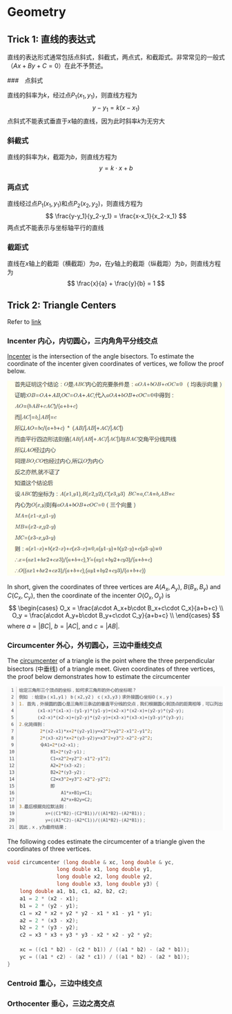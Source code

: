 # Geometry

## Trick 1: 直线的表达式

直线的表达形式通常包括点斜式，斜截式，两点式，和截距式。非常常见的一般式（$Ax+By+C=0$）在此不予赘述。

###　点斜式

直线的斜率为$k$，经过点$P_1(x_1, y_1)$，则直线方程为
$$
y-y_1 = k(x-x_1)
$$
点斜式不能表式垂直于$x$轴的直线，因为此时斜率$k$为无穷大

### 斜截式

直线的斜率为$k$，截距为$b$，则直线方程为
$$
y = k\cdot x + b
$$

### 两点式

直线经过点$P_1(x_1, y_1)$和点$P_2(x_2, y_2)$，则直线方程为
$$
\frac{y-y_1}{y_2-y_1} = \frac{x-x_1}{x_2-x_1}
$$
两点式不能表示与坐标轴平行的直线

### 截距式

直线在$x$轴上的截距（横截距）为$a$，在$y$轴上的截距（纵截距）为$b$，则直线方程为
$$
\frac{x}{a} + \frac{y}{b} = 1
$$

## Trick 2: Triangle Centers

Refer to [link](https://www.mathopenref.com/trianglecenters.html)

### Incenter 内心，内切圆心，三内角角平分线交点

[Incenter](https://www.mathopenref.com/triangleincenter.html) is the intersection of the angle bisectors. To estimate the coordinate of the incenter given coordinates of vertices, we follow the proof below.

![1562482624304](geometry/1562482624304.png)

In short, given the coordinates of three vertices are $A(A_x, A_y)$, $B(B_x, B_y)$ and $C(C_x, C_y)$, then the coordinate of the incenter $O(O_x, O_y)$ is
$$
\begin{cases}
O_x = \frac{a\cdot A_x+b\cdot B_x+c\cdot C_x}{a+b+c} \\
O_y = \frac{a\cdot A_y+b\cdot B_y+c\cdot C_y}{a+b+c} \\
\end{cases}
$$
where $a=|BC|$, $b=|AC|$, and $c=|AB|$.

### Circumcenter 外心，外切圆心，三边中垂线交点

The [circumcenter](https://www.mathopenref.com/trianglecircumcenter.html) of a triangle is the point where the three perpendicular bisectors (中垂线) of a triangle meet. Given coordinates of three vertices, the proof below demonstrates how to estimate the circumcenter

![1562483514801](geometry/1562483514801.png)

The following codes estimate the circumcenter of a triangle given the coordinates of three vertices.

```c++
void circumcenter (long double & xc, long double & yc,
                long double x1, long double y1,
                long double x2, long double y2,
                long double x3, long double y3) {
    long double a1, b1, c1, a2, b2, c2;
    a1 = 2 * (x2 - x1);
    b1 = 2 * (y2 - y1);
    c1 = x2 * x2 + y2 * y2 - x1 * x1 - y1 * y1;
    a2 = 2 * (x3 - x2);
    b2 = 2 * (y3 - y2);
    c2 = x3 * x3 + y3 * y3 - x2 * x2 - y2 * y2;

    xc = ((c1 * b2) - (c2 * b1)) / ((a1 * b2) - (a2 * b1));
    yc = ((a1 * c2) - (a2 * c1)) / ((a1 * b2) - (a2 * b1));
}
```

### Centroid 重心，三边中线交点

### Orthocenter 垂心，三边之高交点


